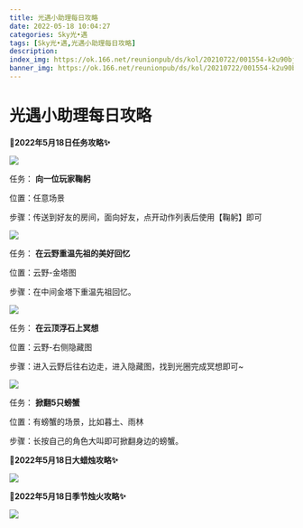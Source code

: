```yaml
---
title: 光遇小助理每日攻略
date: 2022-05-18 10:04:27
categories: Sky光•遇
tags: [Sky光•遇,光遇小助理每日攻略]
description: 
index_img: https://ok.166.net/reunionpub/ds/kol/20210722/001554-k2u90bj7ay.png?imageView&thumbnail=600x0&type=jpg
banner_img: https://ok.166.net/reunionpub/ds/kol/20210722/001554-k2u90bj7ay.png?imageView&thumbnail=600x0&type=jpg
---
```

# 光遇小助理每日攻略
**🎉2022年5月18日任务攻略✨**

![](https://ok.166.net/reunionpub/ds/kol/20220518/000515-wgrufj5k3d.png)

任务： **向一位玩家鞠躬**

位置：任意场景

步骤：传送到好友的房间，面向好友，点开动作列表后使用【鞠躬】即可

  

![](https://ok.166.net/reunionpub/ds/kol/20220518/000537-a48hmyqdwp.png)

任务： **在云野重温先祖的美好回忆**  

位置：云野-金塔图

步骤：在中间金塔下重温先祖回忆。

![](https://ok.166.net/reunionpub/ds/kol/20220518/000604-9os7n6zyeg.png)

任务： **在云顶浮石上冥想**

位置：云野-右侧隐藏图

步骤：进入云野后往右边走，进入隐藏图，找到光圈完成冥想即可~

![](https://ok.166.net/reunionpub/ds/kol/20220518/000626-9k64onsdqm.png)

任务： **掀翻5只螃蟹**

位置：有螃蟹的场景，比如暮土、雨林

步骤：长按自己的角色大叫即可掀翻身边的螃蟹。

 **🎉2022年5月18日大蜡烛攻略✨**

![](https://ok.166.net/reunionpub/ds/kol/20220518/000805-h4ob6qjegf.png)

  

 **🎉2022年5月18日季节烛火攻略✨**

![](https://ok.166.net/reunionpub/ds/kol/20220518/000944-rfuth7k0s8.png)

  

  

